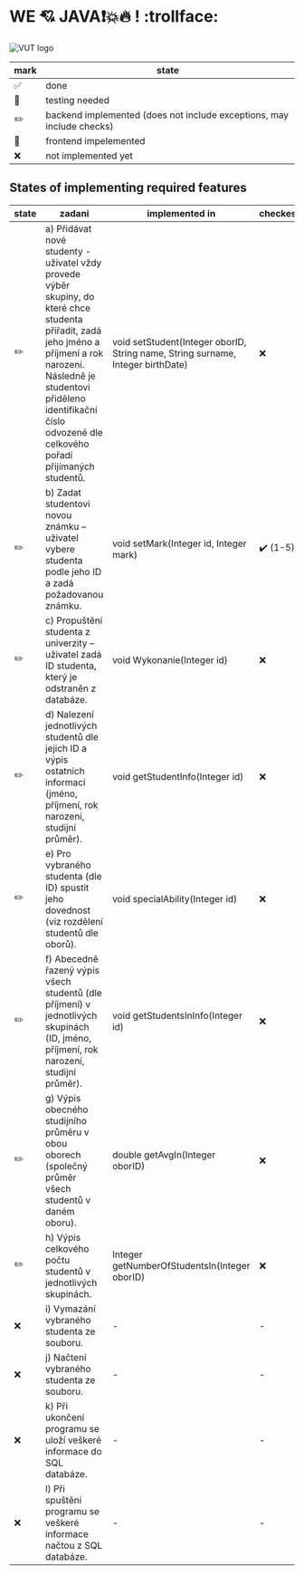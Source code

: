 # WE :cupid: JAVA:exclamation::boom::fire: ! :trollface:

![VUT logo](https://vizual.vut.cz/images/o5.png)

| mark  | state |
| ------------- | ------------- |
| :white_check_mark:  | done  |
| :pushpin:  | testing needed  |
| :pencil2:  | backend implemented (does not include exceptions, may include checks)  |
| :newspaper:  | frontend impelemented  |
| :x:  | not implemented yet  |

## States of implementing required features

| state  | zadani | implemented in | checkes | exceptions |
| ------------- | ------------- | ------------- | ------------- | ------------- |
| :pencil2: |  a) Přidávat nové studenty - uživatel vždy provede výběr skupiny, do které chce studenta přiřadit, zadá jeho jméno a příjmení a rok narození. Následně je studentovi přiděleno identifikační číslo odvozené dle celkového pořadí přijímaných studentů. | void setStudent(Integer oborID, String name, String surname, Integer birthDate) | :x: | :x: |
| :pencil2: |  b) Zadat studentovi novou známku – uživatel vybere studenta podle jeho ID a zadá požadovanou známku. | void setMark(Integer id, Integer mark) | :heavy_check_mark: (1-5) | :x: |
| :pencil2: |  c) Propuštění studenta z univerzity – uživatel zadá ID studenta, který je odstraněn z databáze. | void Wykonanie(Integer id) | :x: | :x: |
| :pencil2: |  d) Nalezení jednotlivých studentů dle jejich ID a výpis ostatních informací (jméno, příjmení, rok narození, studijní průměr). | void getStudentInfo(Integer id) |  :x: | :x: |
| :pencil2: |  e) Pro vybraného studenta (dle ID) spustit jeho dovednost (viz rozdělení studentů dle oborů). | void specialAbility(Integer id) | :x: | :x: |
| :pencil2: |  f) Abecedně řazený výpis všech studentů (dle příjmení) v jednotlivých skupinách (ID, jméno, příjmení, rok narození, studijní průměr). | void getStudentsInInfo(Integer id) | :x: | :x: |
| :pencil2: |  g) Výpis obecného studijního průměru v obou oborech (společný průměr všech studentů v daném oboru). | double getAvgIn(Integer oborID) | :x: | :x: |
| :pencil2: |  h) Výpis celkového počtu studentů v jednotlivých skupinách. | Integer getNumberOfStudentsIn(Integer oborID) | :x: | :x: |
| :x: |  i) Vymazání vybraného studenta ze souboru. | - | - | - |
| :x: |  j) Načtení vybraného studenta ze souboru. | - | - | - |
| :x: |  k) Při ukončení programu se uloží veškeré informace do SQL databáze. | - | - | - |
| :x: |  l) Při spuštění programu se veškeré informace načtou z SQL databáze. | - | - | - |